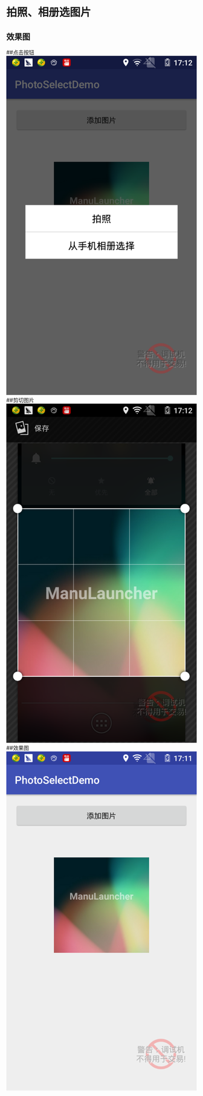 拍照、相册选图片
====

效果图
---
##点击按钮<br>
![](https://github.com/yananhuang0525/PhotoSelectDemo/raw/master/screenshot/click.png)
##剪切图片<br>
![](https://github.com/yananhuang0525/PhotoSelectDemo/raw/master/screenshot/shear.png)
##效果图<br>
![](https://github.com/yananhuang0525/PhotoSelectDemo/raw/master/screenshot/result.png)